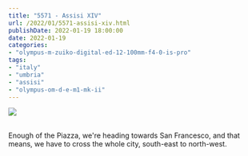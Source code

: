 ```yaml
---
title: "5571 - Assisi XIV"
url: /2022/01/5571-assisi-xiv.html
publishDate: 2022-01-19 18:00:00
date: 2022-01-19
categories:
- "olympus-m-zuiko-digital-ed-12-100mm-f4-0-is-pro"
tags:
- "italy"
- "umbria"
- "assisi"
- "olympus-om-d-e-m1-mk-ii"
---
```

<div class="container">
<div class="center"><a target="_blank" href="https://d25zfm9zpd7gm5.cloudfront.net/1200x1200/2019/20190903_113824_lr.jpg"><img class="webfeedsFeaturedVisual" src="https://d25zfm9zpd7gm5.cloudfront.net/0600x0600/2019/20190903_113824_lr.jpg" /></a></div>
</div>
<br />

Enough of the Piazza, we're heading towards San Francesco,
and that means, we have to cross the whole city, south-east
to north-west.
